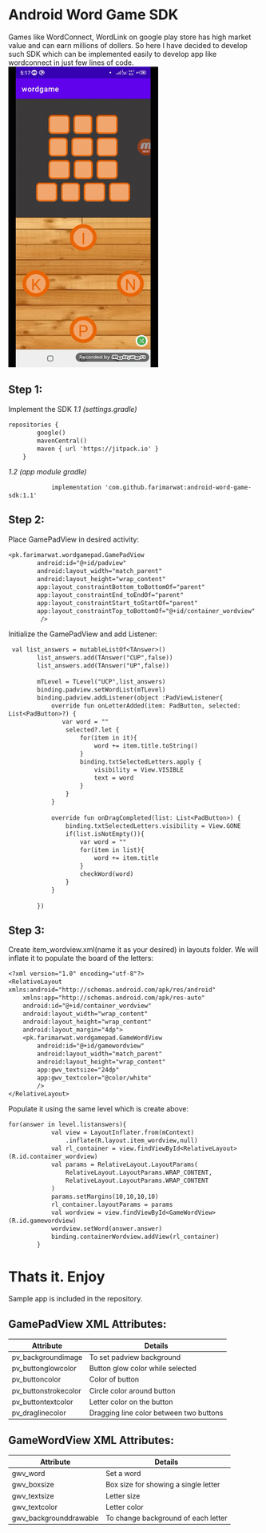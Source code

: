 # Android Word Game SDK
Games like WordConnect, WordLink on google play store has high market value and can earn millions of dollers. So here I have decided to develop such SDK which can be implemented easily to develop  app like wordconnect in just few lines of code.
<img src="wordgame.gif" width="300px" height="600"/>
## Step 1:
Implement the SDK
*1.1 (settings.gradle)*
```
repositories {
        google()
        mavenCentral()
        maven { url 'https://jitpack.io' }
    }
```
*1.2 (app module gradle)*
```
	        implementation 'com.github.farimarwat:android-word-game-sdk:1.1'
```

## Step 2:

Place GamePadView in desired activity:
```
<pk.farimarwat.wordgamepad.GamePadView
        android:id="@+id/padview"
        android:layout_width="match_parent"
        android:layout_height="wrap_content"
        app:layout_constraintBottom_toBottomOf="parent"
        app:layout_constraintEnd_toEndOf="parent"
        app:layout_constraintStart_toStartOf="parent"
        app:layout_constraintTop_toBottomOf="@+id/container_wordview"
         />
```
Initialize the GamePadView and add Listener:
```
 val list_answers = mutableListOf<TAnswer>()
        list_answers.add(TAnswer("CUP",false))
        list_answers.add(TAnswer("UP",false))
	
        mTLevel = TLevel("UCP",list_answers)
        binding.padview.setWordList(mTLevel)
        binding.padview.addListener(object :PadViewListener{
            override fun onLetterAdded(item: PadButton, selected: List<PadButton>?) {
               var word = ""
                selected?.let {
                    for(item in it){
                        word += item.title.toString()
                    }
                    binding.txtSelectedLetters.apply {
                        visibility = View.VISIBLE
                        text = word
                    }
                }
            }

            override fun onDragCompleted(list: List<PadButton>) {
                binding.txtSelectedLetters.visibility = View.GONE
                if(list.isNotEmpty()){
                    var word = ""
                    for(item in list){
                        word += item.title
                    }
                    checkWord(word)
                }
            }

        })
```
## Step 3:
Create item_wordview.xml(name it as your desired) in layouts folder. We will inflate it to populate the board of the letters:
```
<?xml version="1.0" encoding="utf-8"?>
<RelativeLayout xmlns:android="http://schemas.android.com/apk/res/android"
    xmlns:app="http://schemas.android.com/apk/res-auto"
    android:id="@+id/container_wordview"
    android:layout_width="wrap_content"
    android:layout_height="wrap_content"
    android:layout_margin="4dp">
    <pk.farimarwat.wordgamepad.GameWordView
        android:id="@+id/gamewordview"
        android:layout_width="match_parent"
        android:layout_height="wrap_content"
        app:gwv_textsize="24dp"
        app:gwv_textcolor="@color/white"
        />
</RelativeLayout>
```
Populate it using the same level which is create above:
```
for(answer in level.listanswers){
            val view = LayoutInflater.from(mContext)
                .inflate(R.layout.item_wordview,null)
            val rl_container = view.findViewById<RelativeLayout>(R.id.container_wordview)
            val params = RelativeLayout.LayoutParams(
                RelativeLayout.LayoutParams.WRAP_CONTENT,
                RelativeLayout.LayoutParams.WRAP_CONTENT
            )
            params.setMargins(10,10,10,10)
            rl_container.layoutParams = params
            val wordview = view.findViewById<GameWordView>(R.id.gamewordview)
            wordview.setWord(answer.answer)
            binding.containerWordview.addView(rl_container)
        }
```
# Thats it. Enjoy
Sample app is included in the repository.

## GamePadView XML Attributes:
|  Attribute |Details   |
| ------------ | ------------ |
|  pv_backgroundimage |  To set padview background |
|  pv_buttonglowcolor | Button glow color while selected   |
| pv_buttoncolor | Color of button  |
| pv_buttonstrokecolor | Circle color around button  |
| pv_buttontextcolor | Letter color on the button  |
|pv_draglinecolor  | Dragging line color between two buttons  |

## GameWordView XML Attributes:
|  Attribute |Details   |
| ------------ | ------------ |
|  gwv_word | Set a word  |
|  gwv_boxsize | Box size for showing a single letter  |
|  gwv_textsize |  Letter size |
| gwv_textcolor  |  Letter color |
| gwv_backgrounddrawable  | To change background of each letter  |

